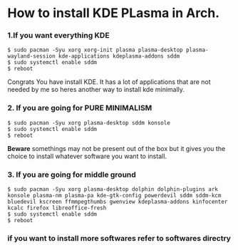# How to install KDE PLasma in Arch.

### 1.If you want everything KDE
~~~
$ sudo pacman -Syu xorg xorg-init plasma plasma-desktop plasma-wayland-session kde-applications kdeplasma-addons sddm
$ sudo systemctl enable sddm
$ reboot
~~~
Congrats You have install KDE. It has a lot of applications that are not needed by me so heres another way to install kde minimally.

### 2. If you are going for PURE MINIMALISM
~~~
$ sudo pacman -Syu xorg plasma-desktop sddm konsole
$ sudo systemctl enable sddm
$ reboot
~~~
**Beware** somethings may not be present out of the box but it gives you the choice to install whatever software you want to install.

### 3. If you are going for middle ground
~~~
$ sudo pacman -Syu xorg plasma-desktop dolphin dolphin-plugins ark konsole plasma-nm plasma-pa kde-gtk-config powerdevil sddm sddm-kcm bluedevil kscreen ffmmpegthumbs gwenview kdeplasma-addons kinfocenter kcalc firefox libreoffice-fresh
$ sudo systemctl enable sddm
$ reboot
~~~

### if you want to install more softwares refer to softwares directry
